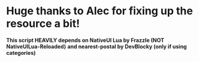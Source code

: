 # Huge thanks to Alec for fixing up the resource a bit!

**This script HEAVILY depends on NativeUI Lua by FrazzIe (NOT NativeUILua-Reloaded)**
**and nearest-postal by DevBlocky (only if using categories)**
